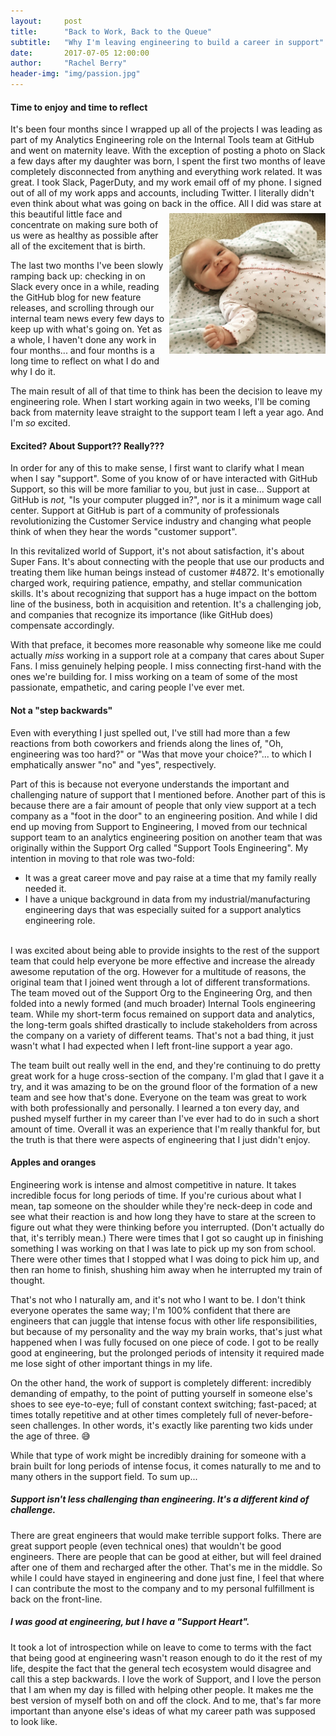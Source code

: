 ```yaml
---
layout:     post
title:      "Back to Work, Back to the Queue"
subtitle:   "Why I'm leaving engineering to build a career in support"
date:       2017-07-05 12:00:00
author:     "Rachel Berry"
header-img: "img/passion.jpg"
---
```


#### Time to enjoy and time to reflect

It's been four months since I wrapped up all of the projects I was leading as part of my Analytics Engineering role on the Internal Tools team at GitHub and went on maternity leave. With the exception of posting a photo on Slack a few days after my daughter was born, I spent the first two months of leave completely disconnected from anything and everything work related. It was great. I took Slack, PagerDuty, and my work email off of my phone. I signed out of all of my work apps and accounts, including Twitter. I literally didn't even think about what was going on back in the office. <img src="/img/smiles.png" style="width:250px;padding:7px 0px 7px 7px;" align="right" alt="My baby girl!"> All I did was stare at this beautiful little face and concentrate on making sure both of us were as healthy as possible after all of the excitement that is birth.

The last two months I've been slowly ramping back up: checking in on Slack every once in a while, reading the GitHub blog for new feature releases, and scrolling through our internal team news every few days to keep up with what's going on. Yet as a whole, I haven't done any work in four months... and four months is a long time to reflect on what I do and why I do it.

The main result of all of that time to think has been the decision to leave my engineering role. When I start working again in two weeks, I'll be coming back from maternity leave straight to the support team I left a year ago. And I'm *so* excited.

#### Excited? About Support?? Really???

In order for any of this to make sense, I first want to clarify what I mean when I say "support". Some of you know of or have interacted with GitHub Support, so this will be more familiar to you, but just in case... Support at GitHub is *not,* "Is your computer plugged in?", nor is it a minimum wage call center. Support at GitHub is part of a community of professionals revolutionizing the Customer Service industry and changing what people think of when they hear the words "customer support".

In this revitalized world of Support, it's not about satisfaction, it's about Super Fans. It's about connecting with the people that use our products and treating them like human beings instead of customer #4872. It's emotionally charged work, requiring patience, empathy, and stellar communication skills. It's about recognizing that support has a huge impact on the bottom line of the business, both in acquisition and retention. It's a challenging job, and companies that recognize its importance (like GitHub does) compensate accordingly.

With that preface, it becomes more reasonable why someone like me could actually *miss* working in a support role at a company that cares about Super Fans. I miss genuinely helping people. I miss connecting first-hand with the ones we're building for. I miss working on a team of some of the most passionate, empathetic, and caring people I've ever met.

#### Not a "step backwards"

Even with everything I just spelled out, I've still had more than a few reactions from both coworkers and friends along the lines of, "Oh, engineering was too hard?" or "Was that move your choice?"... to which I emphatically answer "no" and "yes", respectively.

Part of this is because not everyone understands the important and challenging nature of support that I mentioned before. Another part of this is because there are a fair amount of people that only view support at a tech company as a "foot in the door" to an engineering position. And while I did end up moving from Support to Engineering, I  moved from our technical support team to an analytics engineering position on another team that was originally within the Support Org called "Support Tools Engineering". My intention in moving to that role was two-fold:

- It was a great career move and pay raise at a time that my family really needed it.
- I have a unique background in data from my industrial/manufacturing engineering days that was especially suited for a support analytics engineering role.
<br>&nbsp;<br>

I was excited about being able to provide insights to the rest of the support team that could help everyone be more effective and increase the already awesome reputation of the org. However for a multitude of reasons, the original team that I joined went through a lot of different transformations. The team moved out of the Support Org to the Engineering Org, and then folded into a newly formed (and much broader) Internal Tools engineering team. While my short-term focus remained on support data and analytics, the long-term goals shifted drastically to include stakeholders from across the company on a variety of different teams. That's not a bad thing, it just wasn't what I had expected when I left front-line support a year ago.

The team built out really well in the end, and they're continuing to do pretty great work for a huge cross-section of the company. I'm glad that I gave it a try, and it was amazing to be on the ground floor of the formation of a new team and see how that's done. Everyone on the team was great to work with both professionally and personally. I learned a ton every day, and pushed myself further in my career than I've ever had to do in such a short amount of time. Overall it was an experience that I'm really thankful for, but the truth is that there were aspects of engineering that I just didn't enjoy.

#### Apples and oranges

Engineering work is intense and almost competitive in nature. It takes incredible focus for long periods of time. If you're curious about what I mean, tap someone on the shoulder while they're neck-deep in code and see what their reaction is and how long they have to stare at the screen to figure out what they were thinking before you interrupted. (Don't actually do that, it's terribly mean.) There were times that I got so caught up in finishing something I was working on that I was late to pick up my son from school. There were other times that I stopped what I was doing to pick him up, and then ran home to finish, shushing him away when he interrupted my train of thought.

That's not who I naturally am, and it's not who I want to be. I don't think everyone operates the same way; I'm 100% confident that there are engineers that can juggle that intense focus with other life responsibilities, but because of my personality and the way my brain works, that's just what happened when I was fully focused on one piece of code. I got to be really good at engineering, but the prolonged periods of intensity it required made me lose sight of other important things in my life.

On the other hand, the work of support is completely different: incredibly demanding of empathy, to the point of putting yourself in someone else's shoes to see eye-to-eye; full of constant context switching; fast-paced; at times totally repetitive and at other times completely full of never-before-seen challenges. In other words, it's exactly like parenting two kids under the age of three. 😅

While that type of work might be incredibly draining for someone with a brain built for long periods of intense focus, it comes naturally to me and to many others in the support field. To sum up...

##### Support isn't less challenging than engineering. It's a different kind of challenge.

There are great engineers that would make terrible support folks. There are great support people (even technical ones) that wouldn't be good engineers. There are people that can be good at either, but will feel drained after one of them and recharged after the other. That's me in the middle. So while I could have stayed in engineering and done just fine, I feel that where I can contribute the most to the company and to my personal fulfillment is back on the front-line.

##### I was good at engineering, but I have a "Support Heart".

It took a lot of introspection while on leave to come to terms with the fact that being good at engineering wasn't reason enough to do it the rest of my life, despite the fact that the general tech ecosystem would disagree and call this a step backwards. I love the work of Support, and I love the person that I am when my day is filled with helping other people. It makes me the best version of myself both on and off the clock. And to me, that's far more important than anyone else's ideas of what my career path was supposed to look like.
